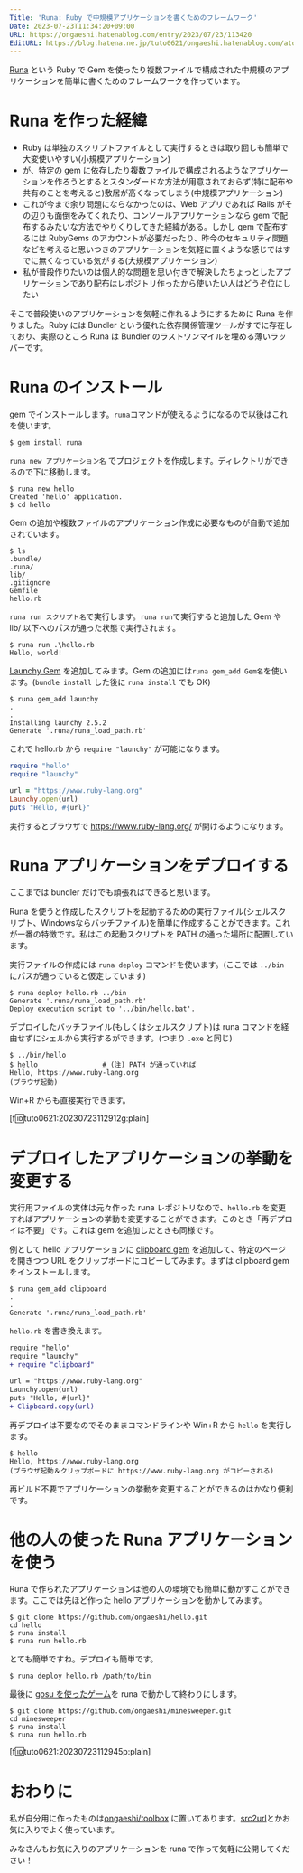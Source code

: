 ```yaml
---
Title: 'Runa: Ruby で中規模アプリケーションを書くためのフレームワーク'
Date: 2023-07-23T11:34:20+09:00
URL: https://ongaeshi.hatenablog.com/entry/2023/07/23/113420
EditURL: https://blog.hatena.ne.jp/tuto0621/ongaeshi.hatenablog.com/atom/entry/820878482952054746
---
```


[Runa](https://github.com/ongaeshi/runa) という Ruby で Gem を使ったり複数ファイルで構成された中規模のアプリケーションを簡単に書くためのフレームワークを作っています。

# Runa を作った経緯
- Ruby は単独のスクリプトファイルとして実行するときは取り回しも簡単で大変使いやすい(小規模アプリケーション)
- が、特定の gem に依存したり複数ファイルで構成されるようなアプリケーションを作ろうとするとスタンダードな方法が用意されておらず(特に配布や共有のことを考えると)敷居が高くなってしまう(中規模アプリケーション)
- これが今まで余り問題にならなかったのは、Web アプリであれば Rails がその辺りも面倒をみてくれたり、コンソールアプリケーションなら gem で配布するみたいな方法でやりくりしてきた経緯がある。しかし gem で配布するには RubyGems のアカウントが必要だったり、昨今のセキュリティ問題などを考えると思いつきのアプリケーションを気軽に置くような感じではすでに無くなっている気がする(大規模アプリケーション)
- 私が普段作りたいのは個人的な問題を思い付きで解決したちょっとしたアプリケーションであり配布はレポジトリ作ったから使いたい人はどうぞ位にしたい

そこで普段使いのアプリケーションを気軽に作れるようにするために Runa を作りました。Ruby には Bundler という優れた依存関係管理ツールがすでに存在しており、実際のところ Runa は Bundler のラストワンマイルを埋める薄いラッパーです。

# Runa のインストール
gem でインストールします。`runa`コマンドが使えるようになるので以後はこれを使います。

```
$ gem install runa
```

`runa new アプリケーション名` でプロジェクトを作成します。ディレクトリができるので下に移動します。

```
$ runa new hello
Created 'hello' application.
$ cd hello
```

Gem の追加や複数ファイルのアプリケーション作成に必要なものが自動で追加されています。

```
$ ls
.bundle/
.runa/
lib/
.gitignore
Gemfile
hello.rb
```

`runa run スクリプト名`で実行します。`runa run`で実行すると追加した Gem や lib/ 以下へのパスが通った状態で実行されます。

```
$ runa run .\hello.rb
Hello, world!
```

[Launchy Gem](https://github.com/copiousfreetime/launchy) を追加してみます。Gem の追加には`runa gem_add Gem名`を使います。(`bundle install` した後に `runa install` でも OK)

```
$ runa gem_add launchy
.
.
Installing launchy 2.5.2
Generate '.runa/runa_load_path.rb'
```

これで hello.rb から `require "launchy"` が可能になります。

```ruby
require "hello"
require "launchy"

url = "https://www.ruby-lang.org"
Launchy.open(url)
puts "Hello, #{url}"
```

実行するとブラウザで https://www.ruby-lang.org/ が開けるようになります。

# Runa アプリケーションをデプロイする
ここまでは bundler だけでも頑張ればできると思います。

Runa を使うと作成したスクリプトを起動するための実行ファイル(シェルスクリプト、Windowsならバッチファイル)を簡単に作成することができます。これが一番の特徴です。私はこの起動スクリプトを PATH の通った場所に配置しています。

実行ファイルの作成には `runa deploy` コマンドを使います。(ここでは `../bin` にパスが通っていると仮定しています)

```
$ runa deploy hello.rb ../bin
Generate '.runa/runa_load_path.rb'
Deploy execution script to '../bin/hello.bat'.
```

デプロイしたバッチファイル(もしくはシェルスクリプト)は runa コマンドを経由せずにシェルから実行するができます。(つまり `.exe` と同じ)

```
$ ../bin/hello
$ hello                # (注) PATH が通っていれば
Hello, https://www.ruby-lang.org
(ブラウザ起動)
```

Win+R からも直接実行できます。

[f:id:tuto0621:20230723112912g:plain]

# デプロイしたアプリケーションの挙動を変更する
実行用ファイルの実体は元々作った runa レポジトリなので、`hello.rb` を変更すればアプリケーションの挙動を変更することができます。このとき「再デプロイは不要」です。これは gem を追加したときも同様です。

例として hello アプリケーションに [clipboard gem](https://github.com/janlelis/clipboard) を追加して、特定のページを開きつつ URL をクリップボードにコピーしてみます。まずは clipboard gem をインストールします。

```
$ runa gem_add clipboard
.
.
Generate '.runa/runa_load_path.rb'
```

`hello.rb` を書き換えます。

```diff
require "hello"
require "launchy"
+ require "clipboard"

url = "https://www.ruby-lang.org"
Launchy.open(url)
puts "Hello, #{url}"
+ Clipboard.copy(url)
```

再デプロイは不要なのでそのままコマンドラインや Win+R から `hello` を実行します。

```
$ hello
Hello, https://www.ruby-lang.org
(ブラウザ起動＆クリップボードに https://www.ruby-lang.org がコピーされる)
```

再ビルド不要でアプリケーションの挙動を変更することができるのはかなり便利です。

# 他の人の使った Runa アプリケーションを使う
Runa で作られたアプリケーションは他の人の環境でも簡単に動かすことができます。ここでは先ほど作った hello アプリケーションを動かしてみます。

```
$ git clone https://github.com/ongaeshi/hello.git
cd hello
$ runa install
$ runa run hello.rb
```

とても簡単ですね。デプロイも簡単です。

```
$ runa deploy hello.rb /path/to/bin
```

最後に [gosu を使ったゲーム](https://github.com/ongaeshi/minesweeper)を runa で動かして終わりにします。

```
$ git clone https://github.com/ongaeshi/minesweeper.git
cd minesweeper
$ runa install
$ runa run hello.rb
```

[f:id:tuto0621:20230723112945p:plain]

# おわりに
私が自分用に作ったものは[ongaeshi/toolbox](https://github.com/ongaeshi/toolbox) に置いてあります。[src2url](https://github.com/ongaeshi/toolbox/blob/master/src2url.rb)とかお気に入りでよく使っています。

みなさんもお気に入りのアプリケーションを runa で作って気軽に公開してください！
